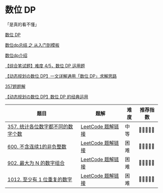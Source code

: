# 数位 DP

「是真的看不懂」

[数位 DP](https://oi-wiki.org/dp/number/)

[数位dp总结 之 从入门到模板](https://blog.csdn.net/wust_zzwh/article/details/52100392)

[数位dp介绍](https://www.cnblogs.com/young-children/p/11327950.html)

[【综合笔试题】难度 4/5，数位 DP 运用题](https://mp.weixin.qq.com/s?__biz=MzU4NDE3MTEyMA==&mid=2247489051&idx=1&sn=d4f503b519be0cb039474e652eaedf31&chksm=fd9cbd04caeb341252eea68d6823a5057feeadc6296ea92090ac155c55101839a65bd401c3f7&scene=178&cur_album_id=1748759632187047943#rd)

[【动态规划の数位 DP】一文详解通用「数位 DP」求解思路](https://mp.weixin.qq.com/s?__biz=MzU4NDE3MTEyMA==&mid=2247490779&idx=1&sn=9a07bef5a856ca34f5c18a4541a50e9c&chksm=fd9cb7c4caeb3ed2c62f77e6a432297bd1d7df23dd90b60cf486878e7a6080fbb634f0348f55&scene=178&cur_album_id=1748759632187047943#rd)

[357题题解](https://leetcode.cn/problems/count-numbers-with-unique-digits/solution/by-ac_oier-6tfl/)

[【动态规划の数位 DP】数位 DP 的经典运用](https://mp.weixin.qq.com/s?__biz=MzU4NDE3MTEyMA==&mid=2247491072&idx=1&sn=2b22749b5f96f6b34183cab8f97c3d5c&chksm=fd9cb51fcaeb3c0941deae2fc689788027ffc920a1571098fe630d54ba7f85a42e920d0666ba&scene=178&cur_album_id=1748759632187047943#rd)

| 题目                                                         | 题解                                                         | 难度 | 推荐指数 |
| ------------------------------------------------------------ | ------------------------------------------------------------ | ---- | -------- |
| [357. 统计各位数字都不同的数字个数](https://leetcode-cn.com/problems/count-numbers-with-unique-digits/) | [LeetCode 题解链接](https://leetcode-cn.com/problems/count-numbers-with-unique-digits/solution/by-ac_oier-6tfl/) | 中等 | 🤩🤩🤩🤩🤩    |
| [600. 不含连续1的非负整数](https://leetcode-cn.com/problems/non-negative-integers-without-consecutive-ones/) | [LeetCode 题解链接](https://leetcode-cn.com/problems/non-negative-integers-without-consecutive-ones/solution/gong-shui-san-xie-jing-dian-shu-wei-dp-y-mh92/) | 困难 | 🤩🤩🤩🤩🤩    |
| [902. 最大为 N 的数字组合](https://leetcode-cn.com/problems/numbers-at-most-n-given-digit-set/) | [LeetCode 题解链接](https://leetcode-cn.com/problems/numbers-at-most-n-given-digit-set/solution/by-ac_oier-8k27/) | 困难 | 🤩🤩🤩🤩🤩    |
| [1012. 至少有 1 位重复的数字](https://leetcode-cn.com/problems/numbers-with-repeated-digits/) | [LeetCode 题解链接](https://leetcode-cn.com/problems/numbers-with-repeated-digits/solution/by-ac_oier-2szj/) | 困难 | 🤩🤩🤩🤩🤩    |

